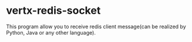 # vertx-redis-socket

This program allow you to receive redis client message(can be realized by Python, Java or any other language).